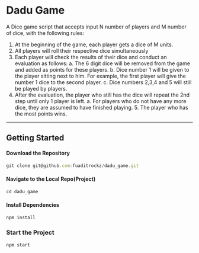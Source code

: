 # Dadu Game

A Dice game script that accepts input N number of players and M number of dice, with the following rules:
1. At the beginning of the game, each player gets a dice of M units.
2. All players will roll their respective dice simultaneously
3. Each player will check the results of their dice and conduct an evaluation
as follows:
a. The 6 digit dice will be removed from the game and added as points
for these players.
b. Dice number 1 will be given to the player sitting next to him.
For example, the first player will give the number 1 dice to the second player. c. Dice numbers 2,3,4 and 5 will still be played by players.
4. After the evaluation, the player who still has the dice will repeat the 2nd step until only 1 player is left.
a. For players who do not have any more dice, they are assumed to have finished playing. 5. The player who has the most points wins.

***
## Getting Started
#### Download the Repository
```javascript
git clone git@github.com:fuaditrockz/dadu_game.git
```

#### Navigate to the Local Repo(Project)
```javascript
cd dadu_game
```

#### Install Dependencies

```javascript
npm install
```

### Start the Project
```javascript
npm start
```